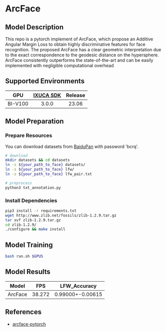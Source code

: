 # ArcFace

## Model Description

This repo is a pytorch implement of ArcFace, which propose an Additive Angular Margin Loss to obtain highly
discriminative features for face recognition. The proposed ArcFace has a clear geometric interpretation due to the exact
correspondence to the geodesic distance on the hypersphere. ArcFace consistently outperforms the state-of-the-art and
can be easily implemented with negligible computational overhead

## Supported Environments

| GPU    | [IXUCA SDK](https://gitee.com/deep-spark/deepspark#%E5%A4%A9%E6%95%B0%E6%99%BA%E7%AE%97%E8%BD%AF%E4%BB%B6%E6%A0%88-ixuca) | Release |
| :----: | :----: | :----: |
| BI-V100 | 3.0.0     |  23.06  |

## Model Preparation

### Prepare Resources

You can download datasets from [BaiduPan](https://pan.baidu.com/s/1qMxFR8H_ih0xmY-rKgRejw) with password 'bcrq'.

```bash
# download
mkdir datasets && cd datasets
ln -s ${your_path_to_face} datasets/
ln -s ${your_path_to_face} lfw/
ln -s ${your_path_to_face} lfw_pair.txt

# preprocess
python3 txt_annotation.py
```

### Install Dependencies

```bash
pip3 install -r requirements.txt
wget http://www.zlib.net/fossils/zlib-1.2.9.tar.gz
tar xvf zlib-1.2.9.tar.gz
cd zlib-1.2.9/
./configure && make install
```

## Model Training

```bash
bash run.sh $GPUS
```

## Model Results

| Model   | FPS    | LFW_Accuracy     |
|---------|--------|------------------|
| ArcFace | 38.272 | 0.99000+-0.00615 |

## References

- [arcface-pytorch](https://github.com/bubbliiiing/arcface-pytorch)
